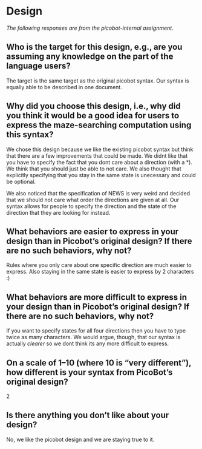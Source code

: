 # Design

_The following responses are from the picobot-internal assignment._

## Who is the target for this design, e.g., are you assuming any knowledge on the part of the language users?
The target is the same target as the original picobot syntax. Our syntax is equally able to be described in one document. 

## Why did you choose this design, i.e., why did you think it would be a good idea for users to express the maze-searching computation using this syntax?
We chose this design because we like the existing picobot syntax but think that there are a few improvements that could be made. We didnt like that you have to specify the fact that you dont care about a direction (with a *). We think that you should just be able to not care. We also thought that explicitly specifying that you stay in the same state is unecessary and could be optional.

We also noticed that the specification of NEWS is very weird and decided that we should not care what order the directions are given at all. Our syntax allows for people to specify the direction and the state of the direction that they are looking for instead.

## What behaviors are easier to express in your design than in Picobot’s original design?  If there are no such behaviors, why not?
Rules where you only care about one specific direction are much easier to express. Also staying in the same state is easier to express by 2 characters :)

## What behaviors are more difficult to express in your design than in Picobot’s original design? If there are no such behaviors, why not?
If you want to specify states for all four directions then you have to type twice as many characters. We would argue, though, that our syntax is actually _clearer_ so we dont think its any more difficult to express.

## On a scale of 1–10 (where 10 is “very different”), how different is your syntax from PicoBot’s original design?
2

## Is there anything you don’t like about your design?
No, we like the picobot design and we are staying true to it.

